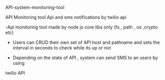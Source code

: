API-system-monitoring-tool

API Monitoring tool Api and sms notifications by twilio api

  -Api monitoring tool made by node js core libs only (fs , path , os ,crypto etc)  

  - Users can CRUD their own set of API host and pathname and sets the interval in seconds to check while its up or not

  - Depending on the state of API , system can send SMS to an users by using 

  twilio API

